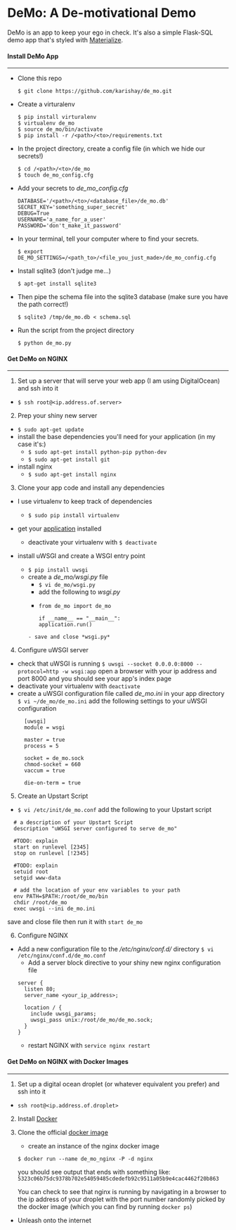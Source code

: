 # DeMo: A De-motivational Demo

 DeMo is an app to keep your ego in check. It's also a simple Flask-SQL demo app that's styled with [Materialize](http://materializecss.com/).

#### Install DeMo App
*****


* Clone this repo

  ```
  $ git clone https://github.com/karishay/de_mo.git
  ```

* Create a virturalenv

  ```
  $ pip install virturalenv
  $ virtualenv de_mo
  $ source de_mo/bin/activate
  $ pip install -r /<path>/<to>/requirements.txt
  ```

* In the project directory, create a config file (in which we hide our secrets!)

  ```
  $ cd /<path>/<to>/de_mo
  $ touch de_mo_config.cfg
  ```

* Add your secrets to *de_mo_config.cfg*

  ```
  DATABASE='/<path>/<to>/<database_file>/de_mo.db'
  SECRET_KEY='something_super_secret'
  DEBUG=True
  USERNAME='a_name_for_a_user'
  PASSWORD='don't_make_it_password'
  ```

* In your terminal, tell your computer where to find your secrets.

   ```
   $ export DE_MO_SETTINGS=/<path_to>/<file_you_just_made>/de_mo_config.cfg
   ```

* Install sqlite3 (don't judge me...)

  ```
  $ apt-get install sqlite3
  ```

* Then pipe the schema file into the sqlite3 database
  (make sure you have the path correct!)

  ```
  $ sqlite3 /tmp/de_mo.db < schema.sql
  ```

<!-- TODO: Shouldn't the init script do this? -->
  <!-- initialize the database in an interactive python shell

  ```
  & python
  >>> from de_mo import init_db
  >>> init_db()
  ``` -->

* Run the script from the project directory

  ```
  $ python de_mo.py
  ```

#### Get DeMo on NGINX
********

1. Set up a server that will serve your web app (I am using DigitalOcean) and ssh into it
  - `$ ssh root@<ip.address.of.server>`

2. Prep your shiny new server
  - `$ sudo apt-get update`
  - install the base dependencies you'll need for your application (in my case it's:)
    - `$ sudo apt-get install python-pip python-dev `
    - `$ sudo apt-get install git`
  - install nginx
    - `$ sudo apt-get install nginx`

3. Clone your app code and install any dependencies
  - I use virtualenv to keep track of dependencies
    - `$ sudo pip install virtualenv`

  - get your [application](#install) installed
    - deactivate your virtualenv with `$ deactivate`
    
  - install uWSGI and create a WSGI entry point
    - `$ pip install uwsgi`
    - create a *de_mo/wsgi.py* file
      - `$ vi de_mo/wsgi.py`
      - add the following to *wsgi.py*
      - ```
        from de_mo import de_mo

        if __name__ == "__main__":
        application.run()
      ```
      - save and close *wsgi.py*

4. Configure uWSGI server
  - check that uWSGI is running
    `$ uwsgi --socket 0.0.0.0:8000 --protocol=http -w wsgi:app`
    open a browser with your ip address and port 8000 and you should see your app's index page
  - deactivate your virtualenv with `deactivate`
  - create a uWSGI configuration file called *de_mo.ini* in your app directory
    `$ vi ~/de_mo/de_mo.ini`
    add the following settings to your uWSGI configuration
    ```
      [uwsgi]
      module = wsgi

      master = true
      process = 5

      socket = de_mo.sock
      chmod-socket = 660
      vaccum = true

      die-on-term = true
    ```

5. Create an Upstart Script
  - `$ vi /etc/init/de_mo.conf`
  add the following to your Upstart script
  ```
    # a description of your Upstart Script
    description "uWSGI server configured to serve de_mo"

    #TODO: explain
    start on runlevel [2345]
    stop on runlevel [!2345]

    #TODO: explain
    setuid root
    setgid www-data

    # add the location of your env variables to your path  
    env PATH=$PATH:/root/de_mo/bin
    chdir /root/de_mo
    exec uwsgi --ini de_mo.ini
  ```
  save and close file then run it with
  `start de_mo`

6. Configure NGINX
  - Add a new configuration file to the */etc/nginx/conf.d/* directory
  `$ vi /etc/nginx/conf.d/de_mo.conf`
    - Add a server block directive to your shiny new nginx configuration file
    ```
    server {
      listen 80;
      server_name <your_ip_address>;

      location / {
        include uwsgi_params;
        uwsgi_pass unix:/root/de_mo/de_mo.sock;
      }
    }
    ```
    - restart NGINX with `service nginx restart`



#### Get DeMo on NGINX with Docker Images
*****

1. Set up a digital ocean droplet (or whatever equivalent you prefer) and ssh into it
  - `ssh root@<ip.address.of.droplet>`

2. Install [Docker](https://docs.docker.com/installation/ubuntulinux/)

3. Clone the official [docker image](https://blog.docker.com/2015/04/tips-for-deploying-nginx-official-image-with-docker/)
    - create an instance of the nginx docker image
    ```
    $ docker run --name de_mo_nginx -P -d nginx
    ```
    you should see output that ends with something like:
    `
    5323c06b75dc9378b702e54059485cdedefb92c9511a05b9e4cac4462f20b863
    `

     You can check to see that nginx is running by navigating in a browser to the ip address of your droplet with the port number randomly picked by the docker image (which you can find by running `docker ps`)

* Unleash onto the internet
